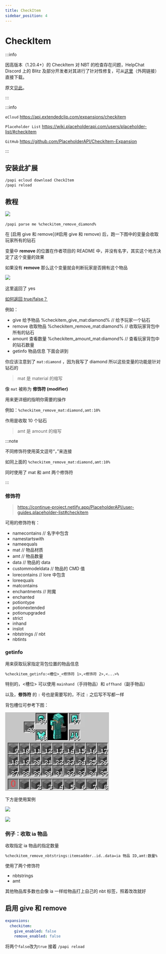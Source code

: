 ```yaml
---
title: CheckItem
sidebar_position: 4
---
```


# CheckItem

:::info

因高版本（1.20.4+）的 CheckItem 对 NBT 的检查存在问题，HelpChat Discord 上的 Blitz 及部分开发者对其进行了针对性修复，可从[这里](https://cdn.discordapp.com/attachments/573429521554866178/1377020689734701086/Expansion-CheckItem.jar?ex=683abdb4&is=68396c34&hm=833ab3aa7e997a35c1f85df41a18b28467e432d28884408bf6ecd5adb7b7f775&)（外网链接）直接下载。

原文[见此](https://discord.com/channels/164280494874165248/573429521554866178/1377020690330423326)。

:::

:::info

`eCloud` https://api.extendedclip.com/expansions/checkitem

`Placeholder List` https://wiki.placeholderapi.com/users/placeholder-list/#checkitem

`GitHub` https://github.com/PlaceholderAPI/CheckItem-Expansion

:::

## 安装此扩展

```text
/papi ecloud download CheckItem
/papi reload
```

## 教程

![](_images/CheckItem/remove-item.png)

```text
/papi parse me %checkitem_remove_diamond%
```

在 [启用 give 和 remove](#启用 give 和 remove) 后，跑一下图中的变量会收取玩家所有的钻石

变量中 **remove** 的位置在作者项目的 README 中，并没有名字，其实这个地方决定了这个变量的效果

如果没有 **remove** 那么这个变量就会判断玩家是否拥有这个物品

![](_images/CheckItem/checkitem.png)

这里返回了 yes

[如何返回 true/false？](/docs-java/process/plugin/Front-Plugin/PlaceHolderAPI/Q&A.md#更改-boolean)

例如：

- give 给予物品      %checkitem_give_mat:diamond%    // 给予玩家一个钻石
- remove 收取物品    %checkitem_remove_mat:diamond%  // 收取玩家背包中所有的钻石
- amount 查看数量    %checkitem_amount_mat:diamond%  // 查看玩家背包中的钻石数量
- getinfo 物品信息   下面会讲到

你应该注意到了 `mat:diamond` ，因为我写了 diamond 所以这些变量的功能是针对钻石的

 > mat 是 material 的缩写

像 `mat` 被称为 **修饰符 (modifier)**

用来更详细的指明你需要的操作

例如：`%checkitem_remove_mat:diamond,amt:10%`

作用是收取 10 个钻石

> amt 是 amount 的缩写

:::note

不同修饰符使用英文逗号“，”来连接

如同上面的 `%checkitem_remove_mat:diamond,amt:10%`

同时使用了 mat 和 amt 两个修饰符

:::

### 修饰符

> https://continue-project.netlify.app/PlaceholderAPI/user-guides.placeholder-list#checkitem

可用的修饰符有：

- namecontains      // 名字中包含
- namestartswith
- nameequals
- mat               // 物品材质
- amt               // 物品数量
- data              // 物品的 data
- custommodeldata   // 物品的 CMD 值
- lorecontains      // lore 中包含
- loreequals
- matcontains
- enchantments      // 附魔
- enchanted
- potiontype
- potionextended
- potionupgraded
- strict
- inhand
- inslot
- nbtstrings        // nbt
- nbtints

### getinfo

用来获取玩家指定背包位置的物品信息

```text
%checkitem_getinfo:<槽位>_<修饰符 1>,<修饰符 2>,<...>%
```

特别的，\<槽位\> 可以使用 `mainhand`（手持物品）和 `offhand`（副手物品）

以及，**修饰符** 的 `:` 号也是需要写的，不过 `:` 之后写不写都一样

背包槽位可参考下图：

![](./_images/CheckItem/玩家背包槽位图.webp)

下方是使用案例

![](./_images/CheckItem/getinfo_1.png)

![](./_images/CheckItem/getinfo_2.png)

### 例子：收取 ia 物品

收取指定 ia 物品的指定数量

```text
%checkitem_remove_nbtstrings:itemsadder..id..data=ia 物品 ID,amt:数量%
```

使用了两个修饰符

- nbtstrings
- amt

其他物品库多数也会像 ia 一样给物品打上自己的 nbt 标签，照着改改就好

## 启用 give 和 remove

```yaml title="plugins\PlaceholderAPI\config.yml"
expansions:
  checkitem:
    give_enabled: false
    remove_enabled: false
```

将两个`false`改为`true` 接着 `/papi reload`
